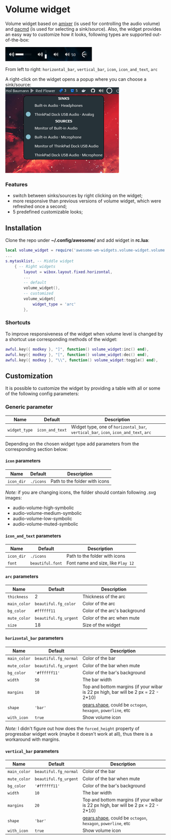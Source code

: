 # Volume widget

Volume widget based on [amixer](https://linux.die.net/man/1/amixer) (is used for controlling the audio volume) and [pacmd](https://linux.die.net/man/1/pacmd) (is used for selecting a sink/source). Also, the widget provides an easy way to customize how it looks, following types are supported out-of-the-box:

![types](screenshots/variations.png)

From left to right: `horizontal_bar`, `vertical_bar`, `icon`, `icon_and_text`, `arc`

A right-click on the widget opens a popup where you can choose a sink/source:  
![sink-sources](screenshots/volume-sink-sources.png)

### Features

 - switch between sinks/sources by right clicking on the widget;
 - more responsive than previous versions of volume widget, which were refreshed once a second;
 - 5 predefined customizable looks;

## Installation

Clone the repo under **~/.config/awesome/** and add widget in **rc.lua**:

```lua
local volume_widget = require('awesome-wm-widgets.volume-widget.volume')
...
s.mytasklist, -- Middle widget
	{ -- Right widgets
    	layout = wibox.layout.fixed.horizontal,
        ...
        -- default
        volume_widget(),
        -- customized
        volume_widget{
            widget_type = 'arc'
        },
```

### Shortcuts

To improve responsiveness of the widget when volume level is changed by a shortcut use corresponding methods of the widget:

```lua
awful.key({ modkey }, "]", function() volume_widget:inc() end),
awful.key({ modkey }, "[", function() volume_widget:dec() end),
awful.key({ modkey }, "\\", function() volume_widget:toggle() end),
```

## Customization

It is possible to customize the widget by providing a table with all or some of the following config parameters:

### Generic parameter

| Name | Default | Description |
|---|---|---|
| `widget_type`| `icon_and_text`| Widget type, one of `horizontal_bar`, `vertical_bar`, `icon`, `icon_and_text`, `arc` |

Depending on the chosen widget type add parameters from the corresponding section below:

#### `icon` parameters

| Name | Default | Description |
|---|---|---|
| `icon_dir`| `./icons`| Path to the folder with icons | 

_Note:_ if you are changing icons, the folder should contain following .svg images: 
 - audio-volume-high-symbolic
 - audio-volume-medium-symbolic
 - audio-volume-low-symbolic
 - audio-volume-muted-symbolic

#### `icon_and_text` parameters

| Name | Default | Description |
|---|---|---|
| `icon_dir`| `./icons`| Path to the folder with icons | 
| `font` | `beautiful.font` | Font name and size, like `Play 12` |

#### `arc` parameters

| Name | Default | Description |
|---|---|---|
| `thickness` | 2 | Thickness of the arc |
| `main_color` | `beautiful.fg_color` | Color of the arc |
| `bg_color` | `#ffffff11` | Color of the arc's background |
| `mute_color` | `beautiful.fg_urgent` | Color of the arc when mute |
| `size` | 18 | Size of the widget |

#### `horizontal_bar` parameters

| Name | Default | Description |
|---|---|---|
| `main_color` | `beautiful.fg_normal` | Color of the bar |
| `mute_color` | `beautiful.fg_urgent` | Color of the bar when mute |
| `bg_color` | `'#ffffff11'` | Color of the bar's background |
| `width` | `50` | The bar width |
| `margins` | `10` | Top and bottom margins (if your wibar is 22 px high, bar will be 2 px = 22 - 2*10) |
| `shape` | `'bar'` | [gears.shape](https://awesomewm.org/doc/api/libraries/gears.shape.html), could be `octogon`, `hexagon`, `powerline`, etc |
| `with_icon` | `true` | Show volume icon|

_Note:_ I didn't figure out how does the `forced_height` property of progressbar widget work (maybe it doesn't work at all), thus there is a workaround with margins.

#### `vertical_bar` parameters

| Name | Default | Description |
|---|---|---|
| `main_color` | `beautiful.fg_normal` | Color of the bar |
| `mute_color` | `beautiful.fg_urgent` | Color of the bar when mute |
| `bg_color` | `'#ffffff11'` | Color of the bar's background |
| `width` | `10` | The bar width |
| `margins` | `20` | Top and bottom margins (if your wibar is 22 px high, bar will be 2 px = 22 - 2*10) |
| `shape` | `'bar'` | [gears.shape](https://awesomewm.org/doc/api/libraries/gears.shape.html), could be `octogon`, `hexagon`, `powerline`, etc |
| `with_icon` | `true` | Show volume icon| 
